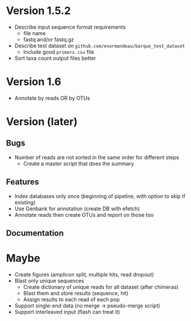 # Version 1.5.2
- Describe input sequence format requirements
  - file name
  - fastq and/or fastq.gz
- Describe test dataset on `github.com/enormandeau/barque_test_dataset`
  - Include good `primers.csv` file
- Sort taxa count output files better

# Version 1.6
- Annotate by reads OR by OTUs

# Version (later)
## Bugs
- Number of reads are not sorted in the same order for different steps
  - Create a master script that does the summary

## Features
- Index databases only once (beginning of pipeline, with option to skip if existing)
- Use Genbank for annotation (create DB with efetch)
- Annotate reads then create OTUs and report on those too

## Documentation

# Maybe
- Create figures (amplicon split, multiple hits, read dropout)
- Blast only unique sequences
  - Create dictionary of unique reads for all dataset (after chimeras)
  - Blast them and store results (sequence, hit)
  - Assign results to each read of each pop
- Support single-end data (no merge -> pseudo-merge script)
- Support interleaved input (flash can treat it)

